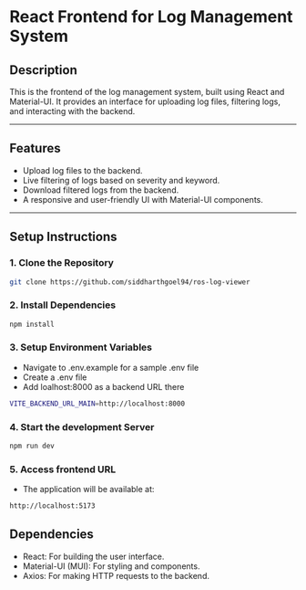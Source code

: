 # React Frontend for Log Management System

## **Description**
This is the frontend of the log management system, built using React and Material-UI. It provides an interface for uploading log files, filtering logs, and interacting with the backend.

---

## **Features**
- Upload log files to the backend.
- Live filtering of logs based on severity and keyword.
- Download filtered logs from the backend.
- A responsive and user-friendly UI with Material-UI components.

---

## **Setup Instructions**

### 1. **Clone the Repository**
```bash
git clone https://github.com/siddharthgoel94/ros-log-viewer
```
### 2. **Install Dependencies**
```bash
npm install
```
### 3. **Setup Environment Variables**
- Navigate to .env.example for a sample .env file 
- Create a .env file
- Add loalhost:8000 as a backend URL there
```bash
VITE_BACKEND_URL_MAIN=http://localhost:8000
```
### 4. **Start the development Server**
```bash
npm run dev
```
### 5. **Access frontend URL**
- The application will be available at:
```bash
http://localhost:5173
```

## Dependencies
- React: For building the user interface.
- Material-UI (MUI): For styling and components.
- Axios: For making HTTP requests to the backend.
